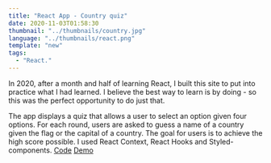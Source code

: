 ```yaml
---
title: "React App - Country quiz"
date: 2020-11-03T01:58:30
thumbnail: "../thumbnails/country.jpg"
language: "../thumbnails/react.png"
template: "new"
tags:
  - "React."
---
```


In 2020, after a month and half of learning React, I built this site to put into practice what I had learned. I believe the best way to learn is by doing - so this was the perfect opportunity to do just that.

The app displays a quiz that allows a user to select an option given four options. For each round, users are asked to guess a name of a country given the flag or the capital of a country. The goal for users is to achieve the high score possible. I used React Context, React Hooks and Styled-components.
<a href='https://github.com/starjardin/country-quiz'>Code</a>
<a href='https://country-quiz-tantely.netlify.app/'>Demo</a>
